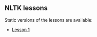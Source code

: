 ## NLTK lessons

Static versions of the lessons are available:

* [Lesson 1](http://nbviewer.ipython.org/gist/FCTweedie/eae473a30883a64ff30e)

